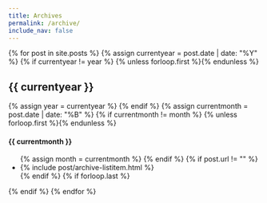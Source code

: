```yaml
---
title: Archives
permalink: /archive/
include_nav: false
---
```


<div class="archives" itemscope itemtype="http://schema.org/Blog">
{% for post in site.posts %}
    {% assign currentyear = post.date | date: "%Y" %}
    {% if currentyear != year %}
      {% unless forloop.first %}</ul>{% endunless %}
      <h2 id="{{ post.date | date:"%Y" }}">{{ currentyear }}</h2>
      {% assign year = currentyear %} 
    {% endif %}
    {% assign currentmonth = post.date | date: "%B" %}
    {% if currentmonth != month %}
      {% unless forloop.first %}<!--</ul>-->{% endunless %}
      <h4 id="{{ post.date | date:"%Y-%B" }}">{{ currentmonth }}</h4>
      <ul>
      {% assign month = currentmonth %} 
    {% endif %}
    {% if post.url != "" %}
        <li>{% include post/archive-listitem.html %}</li>
    {% endif %}
      {% if forloop.last %}</ul>{% endif %}
{% endfor %}
</div>